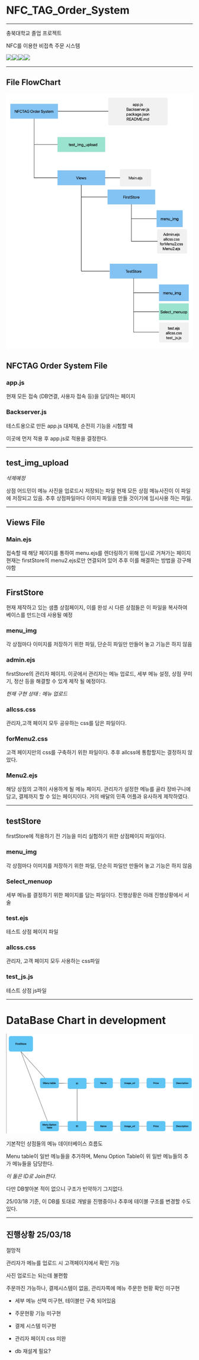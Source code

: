 
NFC_TAG_Order_System
=============
***
충북대학교 졸업 프로젝트


NFC를 이용한 비접촉 주문 시스템


<img src="https://img.shields.io/badge/ejs-B4CA65?style=flat-square&logo=ejs&logoColor=white"/><img src="https://img.shields.io/badge/javascript-F7DF1E?style=flat-square&logo=javascript&logoColor=white"/><img src="https://img.shields.io/badge/nodedotjs-5FA04E?style=flat-square&logo=nodedotjs&logoColor=white"/><img src="https://img.shields.io/badge/MySQL-4479A1?style=flat-square&logo=MySQL&logoColor=white"/>


***
File FlowChart
---------
![img](./NFCTAG_orderSYSTEM_flowchart.jpg)

## NFCTAG Order System File
### app.js
현재 모든 접속 (DB연결, 사용자 접속 등)을 담당하는 페이지

### Backserver.js
테스트용으로 만든 app.js 대체재, 순전히 기능을 시험할 때

이곳에 먼저 적용 후 app.js로 적용을 결정한다.
***
## test_img_upload
*삭제예정*

상점 어드민이 메뉴 사진을 업로드시 저장되는 파일
현재 모든 상점 메뉴사진이 이 파일에 저장되고 있음.
추후 상점파일마다 이미지 파일을 만들 것이기에 임시사용 하는 파일.
***
## Views File

### Main.ejs
접속할 때 해당 페이지를 통하여 menu.ejs를 렌더링하기 위해 임시로 거쳐가는 페이지
현재는 firstStore의 menu2.ejs로만 연결되어 있어 추후 이를 해결하는 방법을 강구해야함
***
## FirstStore
현재 제작하고 있는 샘플 상점페이지, 이를 완성 시 다른 상점들은 이 파일을 복사하여 베이스를 만드는데 사용될 예정

### menu_img
각 상점마다 이미지를 저장하기 위한 파일, 단순히 파일만 만들어 놓고 기능은 하지 않음

### admin.ejs
firstStore의 관리자 페이지.
이곳에서 관리자는 메뉴 업로드, 세부 메뉴 설정, 상점 꾸미기, 정산 등을 해결할 수 있게 제작 될 예정이다.

*현재 구현 상태 : 메뉴 업로드*

### allcss.css
관리자,고객 페이지 모두 공유하는 css를 담은 파일이다.

### forMenu2.css
고객 페이지만의 css를 구축하기 위한 파일이다. 추후 allcss에 통합할지는 결정하지 않았다.

### Menu2.ejs
해당 상점의 고객이 사용하게 될 메뉴 페이지.
관리자가 설정한 메뉴를 골라 장바구니에 담고, 결제까지 할 수 있는 페이지이다.
거의 배달의 민족 어플과 유사하게 제작하였다.
___
## testStore
firstStore에 적용하기 전 기능을 미리 실험하기 위한 상점페이지 파일이다.

### menu_img
각 상점마다 이미지를 저장하기 위한 파일, 단순히 파일만 만들어 놓고 기능은 하지 않음

### Select_menuop
세부 메뉴를 결정하기 위한 페이지를 담는 파일이다.
진행상황은 아래 진행상황에서 서술

### test.ejs
테스트 상점 페이지 파일

### allcss.css
관리자, 고객 페이지 모두 사용하는 css파일

### test_js.js
테스트 상점 js파일
***
# DataBase Chart in development
![img](./NFCTAG_orderSYSTEM_DB_chart.png)

기본적인 상점들의 메뉴 데이터베이스 흐름도

Menu table이 일반 메뉴들을 추가하며,
Menu Option Table이 위 일반 메뉴들의 추가 메뉴들을 담당한다.

*이 둘은 ID로 Join한다.*

다만 DB쌓아본 적이 없으니 구조가 빈약하기 그지없다.

25/03/18 기준, 이 DB를 토대로 개발을 진행중이나 추후에 테이블 구조를 변경할 수도 있다.
***
## 진행상황 25/03/18

절망적


관리자가 메뉴를 업로드 시 고객페이지에서 확인 가능

사진 업로드는 되는데 불편함

주문까진 가능하나, 결제시스템이 없음, 관리자쪽에 메뉴 주문한 현황 확인 미구현

* 세부 메뉴 선택 미구현, 테이블만 구축 되어있음
* 주문현황 기능 미구현
* 결제 시스템 미구현
* 관리자 페이지 css 미완

* db 재설계 필요?





